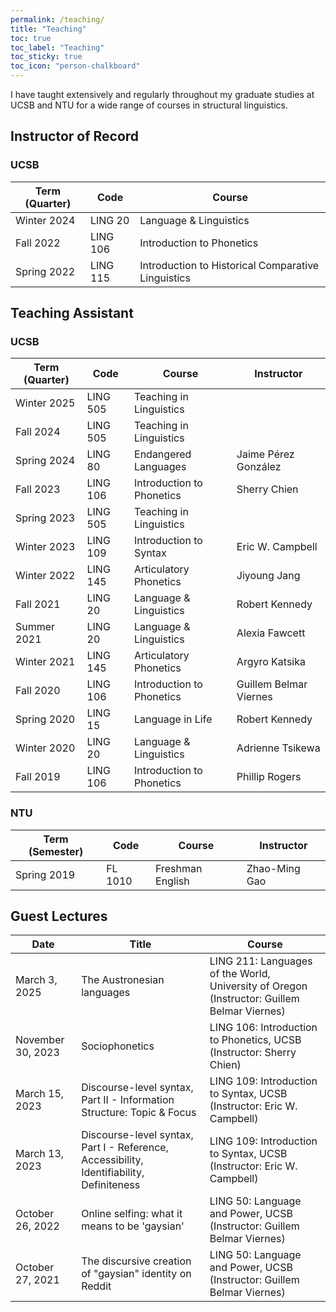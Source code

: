 ```yaml
---
permalink: /teaching/
title: "Teaching"
toc: true
toc_label: "Teaching"
toc_sticky: true
toc_icon: "person-chalkboard"
---
```


I have taught extensively and regularly throughout my graduate studies at UCSB and NTU for a wide range of courses in structural linguistics.

## Instructor of Record

### UCSB

| Term (Quarter) | Code | Course |
| -------------- | ---- | ------ |
| Winter 2024 | LING 20  | Language & Linguistics |
| Fall 2022 | LING 106 | Introduction to Phonetics |
| Spring 2022 | LING 115 | Introduction to Historical Comparative Linguistics |

## Teaching Assistant

### UCSB

| Term (Quarter) | Code | Course | Instructor |
|  -------------- |---- | ------ | ---------- |
| Winter 2025 | LING 505 | Teaching in Linguistics |
| Fall 2024 | LING 505 | Teaching in Linguistics |
| Spring 2024 | LING 80 | Endangered Languages | Jaime Pérez González |
| Fall 2023 | LING 106 | Introduction to Phonetics | Sherry Chien |
| Spring 2023 | LING 505 | Teaching in Linguistics |
| Winter 2023 | LING 109 | Introduction to Syntax | Eric W. Campbell |
| Winter 2022 | LING 145 | Articulatory Phonetics | Jiyoung Jang |
| Fall 2021 | LING 20 | Language & Linguistics | Robert Kennedy |
| Summer 2021 | LING 20 | Language & Linguistics | Alexia Fawcett |
| Winter 2021 | LING 145 | Articulatory Phonetics | Argyro Katsika |
| Fall 2020 | LING 106 | Introduction to Phonetics | Guillem Belmar Viernes |
| Spring 2020 | LING 15 | Language in Life | Robert Kennedy |
| Winter 2020 | LING 20 | Language & Linguistics | Adrienne Tsikewa |
| Fall 2019 | LING 106 | Introduction to Phonetics | Phillip Rogers |

### NTU

| Term (Semester) | Code | Course | Instructor |
| --------------- | ---- | ------ | ---------- |
| Spring 2019 | FL 1010 | Freshman English | Zhao-Ming Gao |

## Guest Lectures

| Date | Title | Course |
| ---- | ----- | ------ |
| March 3, 2025 | The Austronesian languages | LING 211: Languages of the World, University of Oregon (Instructor: Guillem Belmar Viernes) |
| November 30, 2023 | Sociophonetics | LING 106: Introduction to Phonetics, UCSB (Instructor: Sherry Chien) |
| March 15, 2023 | Discourse-level syntax, Part II - Information Structure: Topic & Focus | LING 109: Introduction to Syntax, UCSB (Instructor: Eric W. Campbell) |
| March 13, 2023 | Discourse-level syntax, Part I - Reference, Accessibility, Identifiability, Definiteness | LING 109: Introduction to Syntax, UCSB (Instructor: Eric W. Campbell) |
| October 26, 2022 | Online selfing: what it means to be 'gaysian' | LING 50: Language and Power, UCSB (Instructor: Guillem Belmar Viernes) |
| October 27, 2021 | The discursive creation of "gaysian" identity on Reddit| LING 50: Language and Power, UCSB (Instructor: Guillem Belmar Viernes) |
